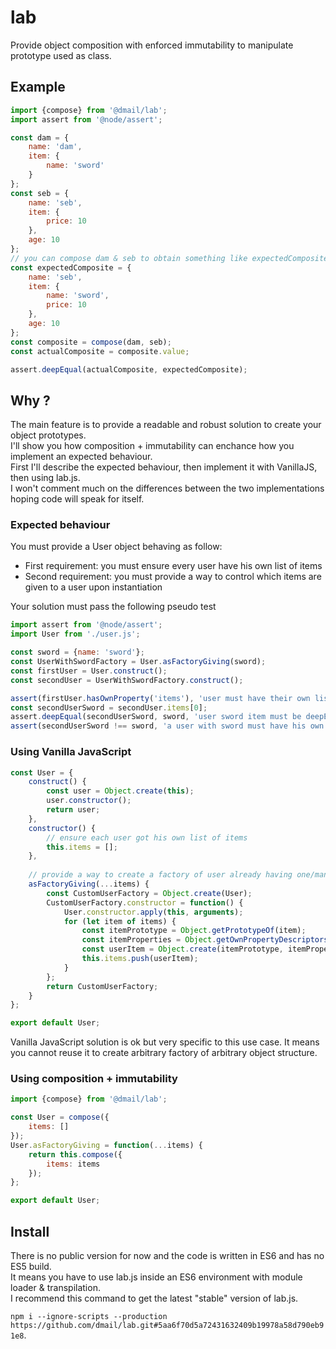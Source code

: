 # lab

Provide object composition with enforced immutability to manipulate prototype used as class.

## Example

```javascript
import {compose} from '@dmail/lab';
import assert from '@node/assert';

const dam = {
    name: 'dam',
    item: {
        name: 'sword'
    }
};
const seb = {
    name: 'seb',
    item: {
        price: 10
    },
    age: 10
};
// you can compose dam & seb to obtain something like expectedComposite below
const expectedComposite = {
    name: 'seb',
    item: {
        name: 'sword',
        price: 10
    },
    age: 10
};
const composite = compose(dam, seb);
const actualComposite = composite.value;

assert.deepEqual(actualComposite, expectedComposite);
```

## Why ?

The main feature is to provide a readable and robust solution to create your object prototypes.  
I'll show you how composition + immutability can enchance how you implement an expected behaviour.  
First I'll describe the expected behaviour, then implement it with VanillaJS, then using lab.js.  
I won't comment much on the differences between the two implementations hoping code will speak for itself. 

### Expected behaviour

You must provide a User object behaving as follow:

- First requirement: you must ensure every user have his own list of items
- Second requirement: you must provide a way to control which items are given to a user upon instantiation

Your solution must pass the following pseudo test 

```javascript
import assert from '@node/assert';
import User from './user.js';

const sword = {name: 'sword'};
const UserWithSwordFactory = User.asFactoryGiving(sword);
const firstUser = User.construct();
const secondUser = UserWithSwordFactory.construct();

assert(firstUser.hasOwnProperty('items'), 'user must have their own list of items');
const secondUserSword = secondUser.items[0];
assert.deepEqual(secondUserSword, sword, 'user sword item must be deepEqual to sword item');
assert(secondUserSword !== sword, 'a user with sword must have his own sword');
```

### Using Vanilla JavaScript

```javascript
const User = {
    construct() {
        const user = Object.create(this);
        user.constructor();
        return user;
    },
    constructor() {
        // ensure each user got his own list of items
        this.items = [];
    },
    
    // provide a way to create a factory of user already having one/many item
    asFactoryGiving(...items) {
        const CustomUserFactory = Object.create(User);
        CustomUserFactory.constructor = function() {
            User.constructor.apply(this, arguments);
            for (let item of items) {
                const itemPrototype = Object.getPrototypeOf(item);
                const itemProperties = Object.getOwnPropertyDescriptors(item);
                const userItem = Object.create(itemPrototype, itemProperties);
                this.items.push(userItem);
            }
        };
        return CustomUserFactory;
    }
};

export default User;
```

Vanilla JavaScript solution is ok but very specific to this use case. It means you cannot reuse it to create arbitrary factory of arbitrary object structure.  

### Using composition + immutability

```javascript
import {compose} from '@dmail/lab';

const User = compose({
    items: []
});
User.asFactoryGiving = function(...items) {
    return this.compose({
        items: items
    });
};

export default User;
```

## Install

There is no public version for now and the code is written in ES6 and has no ES5 build.  
It means you have to use lab.js inside an ES6 environment with module loader & transpilation.  
I recommend this command to get the latest "stable" version of lab.js.

`npm i --ignore-scripts --production https://github.com/dmail/lab.git#5aa6f70d5a72431632409b19978a58d790eb91e8`.

